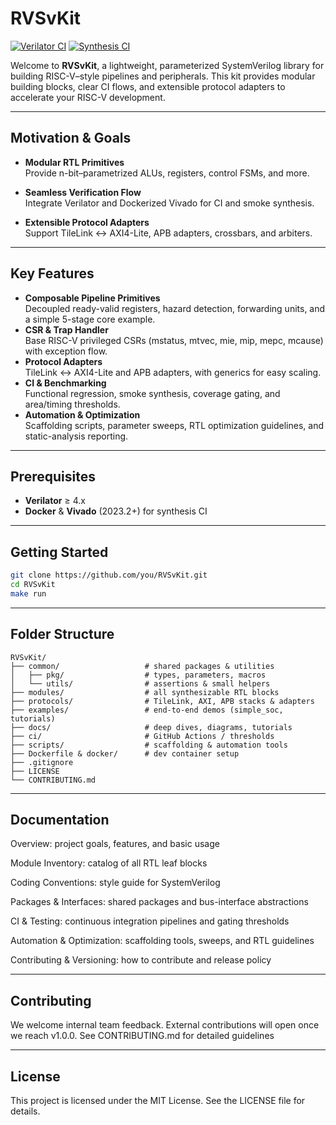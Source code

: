 # RVSvKit

[![Verilator CI](https://github.com/you/RVSvKit/actions/workflows/verilator.yml/badge.svg)]() [![Synthesis CI](https://github.com/you/RVSvKit/actions/workflows/vivado_docker.yml/badge.svg)]()

Welcome to **RVSvKit**, a lightweight, parameterized SystemVerilog library for building RISC-V–style pipelines and peripherals. This kit provides modular building blocks, clear CI flows, and extensible protocol adapters to accelerate your RISC-V development.

---

## Motivation & Goals

- **Modular RTL Primitives**  
  Provide n-bit–parametrized ALUs, registers, control FSMs, and more.

- **Seamless Verification Flow**  
  Integrate Verilator and Dockerized Vivado for CI and smoke synthesis.

- **Extensible Protocol Adapters**  
  Support TileLink ↔ AXI4-Lite, APB adapters, crossbars, and arbiters.

---

## Key Features

- **Composable Pipeline Primitives**  
  Decoupled ready-valid registers, hazard detection, forwarding units, and a simple 5-stage core example.  
- **CSR & Trap Handler**  
  Base RISC-V privileged CSRs (mstatus, mtvec, mie, mip, mepc, mcause) with exception flow.  
- **Protocol Adapters**  
  TileLink ↔ AXI4-Lite and APB adapters, with generics for easy scaling.  
- **CI & Benchmarking**  
  Functional regression, smoke synthesis, coverage gating, and area/timing thresholds.  
- **Automation & Optimization**  
  Scaffolding scripts, parameter sweeps, RTL optimization guidelines, and static-analysis reporting.  

---

## Prerequisites

- **Verilator** ≥ 4.x  
- **Docker** & **Vivado** (2023.2+) for synthesis CI  

---

## Getting Started

```bash
git clone https://github.com/you/RVSvKit.git
cd RVSvKit
make run
```

---

## Folder Structure

```
RVSvKit/
├── common/                   # shared packages & utilities
│   ├── pkg/                  # types, parameters, macros
│   └── utils/                # assertions & small helpers
├── modules/                  # all synthesizable RTL blocks
├── protocols/                # TileLink, AXI, APB stacks & adapters
├── examples/                 # end-to-end demos (simple_soc, tutorials)
├── docs/                     # deep dives, diagrams, tutorials
├── ci/                       # GitHub Actions / thresholds
├── scripts/                  # scaffolding & automation tools
├── Dockerfile & docker/      # dev container setup
├── .gitignore
├── LICENSE
└── CONTRIBUTING.md
```

---

## Documentation

Overview: project goals, features, and basic usage 

Module Inventory: catalog of all RTL leaf blocks

Coding Conventions: style guide for SystemVerilog

Packages & Interfaces: shared packages and bus-interface abstractions

CI & Testing: continuous integration pipelines and gating thresholds

Automation & Optimization: scaffolding tools, sweeps, and RTL guidelines

Contributing & Versioning: how to contribute and release policy

--- 

## Contributing

We welcome internal team feedback. External contributions will open once we reach v1.0.0. See CONTRIBUTING.md for detailed guidelines

--- 

## License

This project is licensed under the MIT License. See the LICENSE file for details.